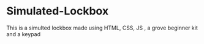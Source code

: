 # Simulated-Lockbox
This is a simulted lockbox made using HTML, CSS, JS , a grove beginner kit and a keypad
